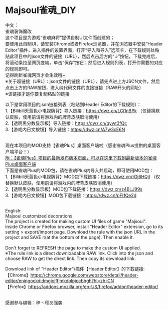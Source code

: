 # Majsoul雀魂_DIY

中文：<br>
雀魂装饰魔改<br>
这个项目是为游戏“雀魂麻将”提供自制UI文件而创建的；<br>
要使用此自制UI，请安装Chrome或者Firefox浏览器，并在浏览器中安装“Header Editor”插件，进入插件的设置界面，打开“导入和导入”选项卡，在下载规则处粘贴此项目中的json文件的链接（URL），然后点击后方的“↓”按钮，下载完成后，将滚动条拉至网页底端，单击“保存”按钮；然后进入规则列表，打开你需要的对应的规则即可。<br>
记得刷新雀魂网页才会生效哦~<br>
※关于超链接（URL）：json文件的链接（URL），请先点进上方JSON文件，然后点击上方的RAW按钮，进入纯代码文件的直接链接（RAW开头的网址）<br>
※该链接才是你要复制粘贴的链接<br>

以下是常用项目的json链接列表（粘贴到Header Editor的下载规则）：<br>
1.【Bilibili天蓝色小电视牌背】导入链接：https://dwz.cn/LCi1nBPk （仅替换默认皮肤，使用前请将游戏内的牌背皮肤取消使用）<br>
2.【透明黑分数显示板】导入链接：https://dwz.cn/qywt3fQc<br>
3.【游戏内日文按钮】导入链接：https://dwz.cn/A7w3cE6N<br><br>

现在本项目的MOD支持【雀魂Plus】桌面客户端啦（感谢雀魂Plus提供的桌面客户端平台！）<br>
[附：【雀魂Plus】项目的最新发布版本页面，可以在这里下载到最新版本的雀魂Plus桌面客户端](https://github.com/MajsoulPlus/majsoul-plus-client/releases)<br>
下面是雀魂Plus的MOD包，请在雀魂Plus内导入并启动，即可使用MOD包：<br>
1.【Bilibili天蓝色小电视牌背】MOD包下载链接：https://dwz.cn/rDj6HQjI （仅替换默认皮肤，使用前请将游戏内的牌背皮肤取消使用）<br>
2.【透明黑分数显示板】MOD包下载链接：https://dwz.cn/z4BLJ99s<br>
3.【游戏内日文按钮】MOD包下载链接：https://dwz.cn/pFi1Qe2d<br><br>

English:<br>
Majsoul customized decorations<br>
The project is created for making custom UI files of game "Majsoul".<br>
Inside Chrome or Firefox browser, install "Header Editor" extension, go to its setting > export/import page. Download the rule with the json URL in the project and SAVE it(at the bottom of the page). Then enable it.<br><br>
Don't forget to REFRESH the page to make the custom UI applied.<br>
※The rule link is a direct downloadable RAW link. Click into the json and choose RAW to get the direct link. Then copy its download link.

Download link of "Header Editor"/插件【Header Editor】的下载链接:<br>
【Chrome】https://chrome.google.com/webstore/detail/header-editor/eningockdidmgiojffjmkdblpjocbhgh?hl=zh-CN<br>
【Firefox】https://addons.mozilla.org/en-US/firefox/addon/header-editor/<br><br>

感谢参与编辑：梓丶稚あ强袭
